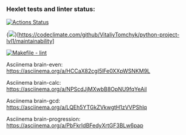 ### Hexlet tests and linter status:
[![Actions Status](https://github.com/VitaliyTomchyk/python-project-lvl1/workflows/hexlet-check/badge.svg)](https://github.com/VitaliyTomchyk/python-project-lvl1/actions)

{<img src="https://api.codeclimate.com/v1/badges/b801dc871d0d3908d06c/maintainability" />}[https://codeclimate.com/github/VitaliyTomchyk/python-project-lvl1/maintainability]

[![Makefile - lint](https://github.com/VitaliyTomchyk/python-project-lvl1/actions/workflows/lint-test.yml/badge.svg)](https://github.com/VitaliyTomchyk/python-project-lvl1/actions/workflows/lint-test.yml)

Asciinema brain-even: https://asciinema.org/a/HCCaX82cgI5lFe0XXpWSNKM9L

Asciinema brain-calc: https://asciinema.org/a/NPScdJjMXwbB8OpNU9fqYeAil

Asciinema brain-gcd: https://asciinema.org/a/LQEh5YTGkZVkwgtH1zVVPShlq

Asciinema brain-progression: https://asciinema.org/a/PbFkrIdBFedyXrtGF3BLw6pap
